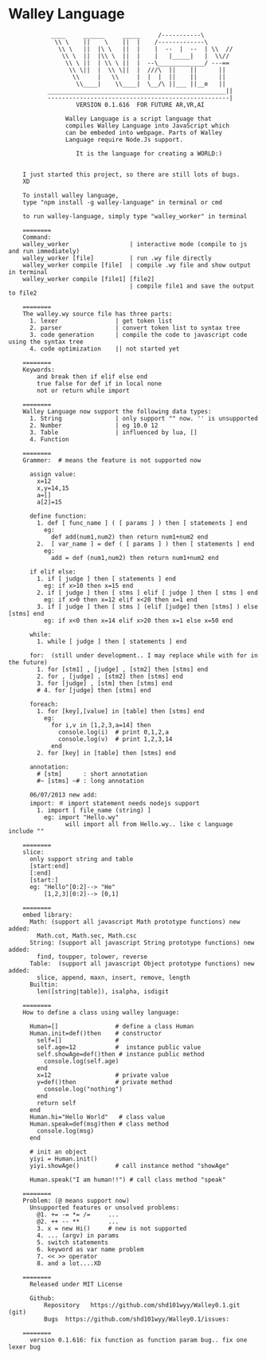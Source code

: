Walley Language 
===================

                ____     ______     _____     /-----------\           
                 \\ \    ||    \    ||  |    /-------------\          
                  \\ \   ||  |\ \   ||  |    |  --  |  --  | \\  //   
                   \\ \  ||  |\\ \  ||  |    |   |_____|   |  \\//    
                    \\ \ ||  | \\ \ ||  |  --\_____________/ ---==    
                     \\ \||  |  \\ \||  |  ///\  ||    ||      ||     
                      \\     |   \\     |  |  |  ||    ||      ||     
                       \\____|    \\____|  \__/\ ||___ ||__e   ||     
               __________________________________________________||     
               ---------------------------------------------------|     
                       VERSION 0.1.616  FOR FUTURE AR,VR,AI  
       
                    Walley Language is a script language that       
                    compiles Walley Language into JavaScript which  
                    can be embeded into webpage. Parts of Walley    
                    Language require Node.Js support.                 
                                                                                    
                       It is the language for creating a WORLD:)   


        I just started this project, so there are still lots of bugs.
        XD

        To install walley language,
        type "npm install -g walley-language" in terminal or cmd

        to run walley-language, simply type "walley_worker" in terminal

        ========
        Command:
        walley_worker                 | interactive mode (compile to js and run immediately)
        walley_worker [file]          | run .wy file directly
        walley_worker compile [file]  | compile .wy file and show output in terminal
        walley_worker compile [file1] [file2]
                                      | compile file1 and save the output to file2

        ========
        The walley.wy source file has three parts:
          1. lexer                | get token list
          2. parser               | convert token list to syntax tree
          3. code generation      | compile the code to javascript code using the syntax tree
          4. code optimization    || not started yet

        ========
        Keywords:
            and break then if elif else end 
            true false for def if in local none
            not or return while import

        ========
        Walley Language now support the following data types:
          1. String               | only support "" now. '' is unsupported
          2. Number               | eg 10.0 12
          3. Table                | influenced by lua, []
          4. Function

        ========
        Grammer:  # means the feature is not supported now

          assign value:
            x=12
            x,y=14,15
            a=[]
            a[2]=15

          define function:
            1. def [ func_name ] ( [ params ] ) then [ statements ] end
              eg:
                def add(num1,num2) then return num1+num2 end
            2.  [ var_name ] = def ( [ params ] ) then [ statements ] end
              eg:
                add = def (num1,num2) then return num1+num2 end

          if elif else:
            1. if [ judge ] then [ statements ] end
              eg: if x>10 then x=15 end
            2. if [ judge ] then [ stms ] elif [ judge ] then [ stms ] end
              eg: if x>0 then x=12 elif x<20 then x=1 end
            3. if [ judge ] then [ stms ] (elif [judge] then [stms] ) else [stms] end
              eg: if x<0 then x=14 elif x>20 then x=1 else x=50 end

          while: 
            1. while [ judge ] then [ statements ] end

          for:  (still under development.. I may replace while with for in the future)
            1. for [stm1] , [judge] , [stm2] then [stms] end
            2. for , [judge] , [stm2] then [stms] end
            3. for [judge] , [stm] then [stms] end
            # 4. for [judge] then [stms] end

          foreach:
            1. for [key],[value] in [table] then [stms] end
              eg:
                for i,v in [1,2,3,a=14] then
                  console.log(i)  # print 0,1,2,a
                  console.log(v)  # print 1,2,3,14
                end
            2. for [key] in [table] then [stms] end

          annotation:
            # [stm]      : short annotation
            #~ [stms] ~# : long annotation

          06/07/2013 new add:
          import: ＃ import statement needs nodejs support
            1. import [ file_name (string) ]
              eg: import "Hello.wy"
                    will import all from Hello.wy.. like c language include ""
                    
        ========
        slice:
          only support string and table
          [start:end]
          [:end]
          [start:]
          eg: "Hello"[0:2]--> "He"
              [1,2,3][0:2]--> [0,1]

        ========
        embed library:
          Math: (support all javascript Math prototype functions) new added:  
            Math.cot, Math.sec, Math.csc
          String: (support all javascript String prototype functions) new added:
            find, toupper, tolower, reverse
          Table:  (support all javascript Object prototype functions) new added:
            slice, append, maxn, insert, remove, length
          Builtin:
            len([string|table]), isalpha, isdigit

        ========
        How to define a class using walley language:

          Human=[]                # define a class Human
          Human.init=def()then    # constructor
            self=[]               #
            self.age=12           #  instance public value
            self.showAge=def()then # instance public method
              console.log(self.age)
            end
            x=12                  # private value
            y=def()then           # private method
              console.log("nothing")
            end
            return self
          end
          Human.hi="Hello World"   # class value
          Human.speak=def(msg)then # class method
            console.log(msg)
          end

          # init an object
          yiyi = Human.init()
          yiyi.showAge()          # call instance method "showAge"

          Human.speak("I am human!!") # call class method "speak"

        ========
        Problem: (@ means support now)
          Unsupported features or unsolved problems:
            @1. += -= *= /=     ...
            @2. ++ -- **        ...
            3. x = new Hi()     # new is not supported
            4. ... (argv) in params
            5. switch statements
            6. keyword as var name problem
            7. << >> operator
            8. and a lot....XD

        ========
          Released under MIT License

          Github:
              Repository   https://github.com/shd101wyy/Walley0.1.git (git)
              Bugs  https://github.com/shd101wyy/Walley0.1/issues: 

        ========
          version 0.1.616: fix function as function param bug.. fix one lexer bug












